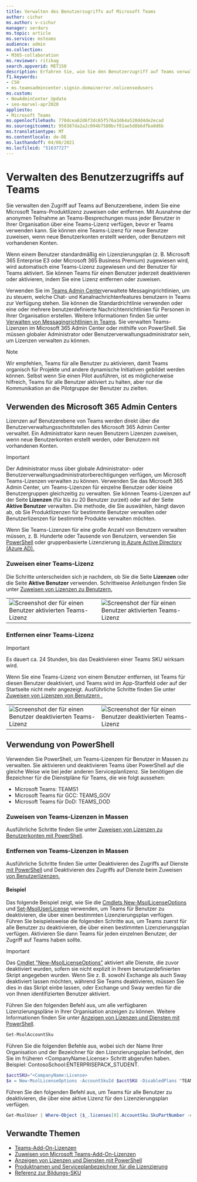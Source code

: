 ```yaml
---
title: Verwalten des Benutzerzugriffs auf Microsoft Teams
author: cichur
ms.author: v-cichur
manager: serdars
ms.topic: article
ms.service: msteams
audience: admin
ms.collection:
- M365-collaboration
ms.reviewer: ritikag
search.appverid: MET150
description: Erfahren Sie, wie Sie den Benutzerzugriff auf Teams verwalten, indem Sie Benutzern in Ihrer Organisation eine Teams-Lizenz zuweisen oder entfernen.
f1.keywords:
- CSH
- ms.teamsadmincenter.signin.domainerror.nolicensedusers
ms.custom:
- NewAdminCenter_Update
- seo-marvel-apr2020
appliesto:
- Microsoft Teams
ms.openlocfilehash: 770dcea62d6f3dc65f576a3d64a520dd4de2ecad
ms.sourcegitcommit: 950387da2a2c094b7580bcf81ae5d8b6dfba0d6b
ms.translationtype: MT
ms.contentlocale: de-DE
ms.lasthandoff: 04/08/2021
ms.locfileid: "51637727"
---
```

# <a name="manage-user-access-to-teams"></a>Verwalten des Benutzerzugriffs auf Teams

Sie verwalten den Zugriff auf Teams auf Benutzerebene, indem Sie eine Microsoft Teams-Produktlizenz zuweisen oder entfernen. Mit Ausnahme der anonymen Teilnahme an Teams-Besprechungen muss jeder Benutzer in Ihrer Organisation über eine Teams-Lizenz verfügen, bevor er Teams verwenden kann. Sie können eine Teams-Lizenz für neue Benutzer zuweisen, wenn neue Benutzerkonten erstellt werden, oder Benutzern mit vorhandenen Konten.

Wenn einem Benutzer standardmäßig ein Lizenzierungsplan (z. B. Microsoft 365 Enterprise E3 oder Microsoft 365 Business Premium) zugewiesen wird, wird automatisch eine Teams-Lizenz zugewiesen und der Benutzer für Teams aktiviert. Sie können Teams für einen Benutzer jederzeit deaktivieren oder aktivieren, indem Sie eine Lizenz entfernen oder zuweisen.

Verwenden Sie im <a href="https://go.microsoft.com/fwlink/p/?linkid=2024339" target="_blank">Teams Admin Center</a>verwaltete Messagingrichtlinien, um zu steuern, welche Chat- und Kanalnachrichtenfeatures benutzern in Teams zur Verfügung stehen. Sie können die Standardrichtlinie verwenden oder eine oder mehrere benutzerdefinierte Nachrichtenrichtlinien für Personen in Ihrer Organisation erstellen. Weitere Informationen finden Sie unter [Verwalten von Messagingrichtlinien in Teams](messaging-policies-in-teams.md).
Sie verwalten Teams-Lizenzen im Microsoft 365 Admin Center oder mithilfe von PowerShell. Sie müssen globaler Administrator oder Benutzerverwaltungsadministrator sein, um Lizenzen verwalten zu können.

> [!NOTE]
> Wir empfehlen, Teams für alle Benutzer zu aktivieren, damit Teams organisch für Projekte und andere dynamische Initiativen gebildet werden können. Selbst wenn Sie einen Pilot ausführen, ist es möglicherweise hilfreich, Teams für alle Benutzer aktiviert zu halten, aber nur die Kommunikation an die Pilotgruppe der Benutzer zu zielten.

## <a name="using-the-microsoft-365-admin-center"></a>Verwenden des Microsoft 365 Admin Centers

Lizenzen auf Benutzerebene von Teams werden direkt über die Benutzerverwaltungsschnittstellen des Microsoft 365 Admin Center verwaltet. Ein Administrator kann neuen Benutzern Lizenzen zuweisen, wenn neue Benutzerkonten erstellt werden, oder Benutzern mit vorhandenen Konten. 

> [!IMPORTANT]
> Der Administrator muss über globale Administrator- oder Benutzerverwaltungsadministratorberechtigungen verfügen, um Microsoft Teams-Lizenzen verwalten zu können.
Verwenden Sie das Microsoft 365 Admin Center, um Teams-Lizenzen für einzelne Benutzer oder kleine Benutzergruppen gleichzeitig zu verwalten. Sie können Teams-Lizenzen auf der Seite **Lizenzen** (für bis zu 20 Benutzer zurzeit) oder auf der Seite **Aktive Benutzer** verwalten. Die methode, die Sie auswählen, hängt davon ab, ob Sie Produktlizenzen für bestimmte Benutzer verwalten oder Benutzerlizenzen für bestimmte Produkte verwalten möchten.

Wenn Sie Teams-Lizenzen für eine große Anzahl von Benutzern verwalten müssen, z. B. Hunderte oder Tausende von Benutzern, verwenden Sie [PowerShell](#using-powershell) oder gruppenbasierte Lizenzierung [in Azure Active Directory (Azure AD).](/azure/active-directory/users-groups-roles/licensing-groups-assign) 

### <a name="assign-a-teams-license"></a>Zuweisen einer Teams-Lizenz

Die Schritte unterscheiden sich je nachdem, ob Sie die Seite **Lizenzen** oder die Seite **Aktive Benutzer** verwenden.  Schrittweise Anleitungen finden Sie unter [Zuweisen von Lizenzen zu Benutzern.](/microsoft-365/admin/manage/assign-licenses-to-users)

|||
|---------|---------|
|![Screenshot der für einen Benutzer aktivierten Teams-Lizenz](media/assign-teams-licenses-1.png)    | ![Screenshot der für einen Benutzer aktivierten Teams-Lizenz](media/assign-teams-licenses-2.png)        |

### <a name="remove-a-teams-license"></a>Entfernen einer Teams-Lizenz

> [!IMPORTANT]
> Es dauert ca. 24 Stunden, bis das Deaktivieren einer Teams SKU wirksam wird.

Wenn Sie eine Teams-Lizenz von einem Benutzer entfernen, ist Teams für diesen Benutzer deaktiviert, und Teams wird im App-Startfeld oder auf der Startseite nicht mehr angezeigt. Ausführliche Schritte finden Sie unter [Zuweisen von Lizenzen von Benutzern .](/microsoft-365/admin/manage/remove-licenses-from-users)

|||
|---------|---------|
|![Screenshot der für einen Benutzer deaktivierten Teams-Lizenz](media/remove-teams-licenses-1.png)    | ![Screenshot der für einen Benutzer deaktivierten Teams-Lizenz](media/remove-teams-licenses-2.png)        |

## <a name="using-powershell"></a>Verwendung von PowerShell

Verwenden Sie PowerShell, um Teams-Lizenzen für Benutzer in Massen zu verwalten. Sie aktivieren und deaktivieren Teams über PowerShell auf die gleiche Weise wie bei jeder anderen Serviceplanlizenz. Sie benötigen die Bezeichner für die Dienstpläne für Teams, die wie folgt aussehen:

- Microsoft Teams: TEAMS1
- Microsoft Teams für GCC: TEAMS_GOV
- Microsoft Teams für DoD: TEAMS_DOD

### <a name="assign-teams-licenses-in-bulk"></a>Zuweisen von Teams-Lizenzen in Massen

Ausführliche Schritte finden Sie unter [Zuweisen von Lizenzen zu Benutzerkonten mit PowerShell](/office365/enterprise/powershell/assign-licenses-to-user-accounts-with-office-365-powershell).

### <a name="remove-teams-licenses-in-bulk"></a>Entfernen von Teams-Lizenzen in Massen

Ausführliche Schritte finden Sie unter Deaktivieren des Zugriffs auf Dienste [mit PowerShell](/office365/enterprise/powershell/disable-access-to-services-with-office-365-powershell) und Deaktivieren des Zugriffs auf Dienste beim Zuweisen [von Benutzerlizenzen.](/office365/enterprise/powershell/disable-access-to-services-while-assigning-user-licenses)

#### <a name="example"></a>Beispiel 

Das folgende Beispiel zeigt, wie Sie die [Cmdlets New-MsolLicenseOptions](/powershell/module/msonline/new-msollicenseoptions) und [Set-MsolUserLicense](/powershell/module/msonline/set-msoluserlicense) verwenden, um Teams für Benutzer zu deaktivieren, die über einen bestimmten Lizenzierungsplan verfügen. Führen Sie beispielsweise die folgenden Schritte aus, um Teams zuerst für alle Benutzer zu deaktivieren, die über einen bestimmten Lizenzierungsplan verfügen. Aktivieren Sie dann Teams für jeden einzelnen Benutzer, der Zugriff auf Teams haben sollte.

> [!IMPORTANT]
> Das [Cmdlet "New-MsolLicenseOptions"](/powershell/module/msonline/new-msollicenseoptions) aktiviert alle Dienste, die zuvor deaktiviert wurden, sofern sie nicht explizit in Ihrem benutzerdefinierten Skript angegeben wurden. Wenn Sie z. B. sowohl Exchange als auch Sway deaktiviert lassen möchten, während Sie Teams deaktivieren, müssen Sie dies in das Skript einbe lassen, oder Exchange und Sway werden für die von Ihnen identifizierten Benutzer aktiviert.

Führen Sie den folgenden Befehl aus, um alle verfügbaren Lizenzierungspläne in Ihrer Organisation anzeigen zu können. Weitere Informationen finden Sie unter [Anzeigen von Lizenzen und Diensten mit PowerShell](/office365/enterprise/powershell/view-licenses-and-services-with-office-365-powershell).


```powershell
Get-MsolAccountSku
```

Führen Sie die folgenden Befehle aus, wobei sich der Name Ihrer Organisation und der Bezeichner für den Lizenzierungsplan befindet, den Sie im früheren \<CompanyName:License> Schritt abgerufen haben. Beispiel: ContosoSchool:ENTERPRISEPACK_STUDENT.

```powershell
$acctSKU="<CompanyName:License>
$x = New-MsolLicenseOptions -AccountSkuId $acctSKU -DisabledPlans "TEAMS1"
```

Führen Sie den folgenden Befehl aus, um Teams für alle Benutzer zu deaktivieren, die über eine aktive Lizenz für den Lizenzierungsplan verfügen.

```powershell
Get-MsolUser | Where-Object {$_.licenses[0].AccountSku.SkuPartNumber -eq  ($acctSKU).Substring($acctSKU.IndexOf(":")+1,  $acctSKU.Length-$acctSKU.IndexOf(":")-1) -and $_.IsLicensed -eq $True} |  Set-MsolUserLicense -LicenseOptions $x
```

## <a name="related-topics"></a>Verwandte Themen

- [Teams-Add-On-Lizenzen](teams-add-on-licensing/microsoft-teams-add-on-licensing.md)
- [Zuweisen von Microsoft Teams-Add-On-Lizenzen](teams-add-on-licensing/assign-teams-add-on-licenses.md)
- [Anzeigen von Lizenzen und Diensten mit PowerShell](/office365/enterprise/powershell/view-licenses-and-services-with-office-365-powershell)
- [Produktnamen und Serviceplanbezeichner für die Lizenzierung](/azure/active-directory/users-groups-roles/licensing-service-plan-reference)
- [Referenz zur Bildungs-SKU](sku-reference-edu.md)
